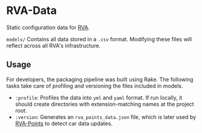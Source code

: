 RVA-Data
===

Static configuration data for [RVA](https://revolt-america.com/).

`models/` Contains all data stored in a `.csv` format. Modifying these files will reflect across all RVA's infrastructure.

## Usage
For developers, the packaging pipeline was built using Rake. The following tasks take care of profiling and versioning
the files included in models.
  - `:profile`: Profiles the data into `yml` and `yaml` format. If run locally, it should create directories with
   extension-matching names at the project root.
  - `:version`: Generates an `rva_points_data.json` file, which is later used by [RVA-Points](https://github.com/Re-Volt-America/RVA-Points)
  to detect car data updates.
